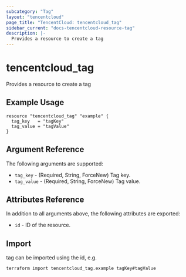 ```yaml
---
subcategory: "Tag"
layout: "tencentcloud"
page_title: "TencentCloud: tencentcloud_tag"
sidebar_current: "docs-tencentcloud-resource-tag"
description: |-
  Provides a resource to create a tag
---
```


# tencentcloud_tag

Provides a resource to create a tag

## Example Usage

```hcl
resource "tencentcloud_tag" "example" {
  tag_key   = "tagKey"
  tag_value = "tagValue"
}
```

## Argument Reference

The following arguments are supported:

* `tag_key` - (Required, String, ForceNew) Tag key.
* `tag_value` - (Required, String, ForceNew) Tag value.

## Attributes Reference

In addition to all arguments above, the following attributes are exported:

* `id` - ID of the resource.



## Import

tag can be imported using the id, e.g.

```
terraform import tencentcloud_tag.example tagKey#tagValue
```

